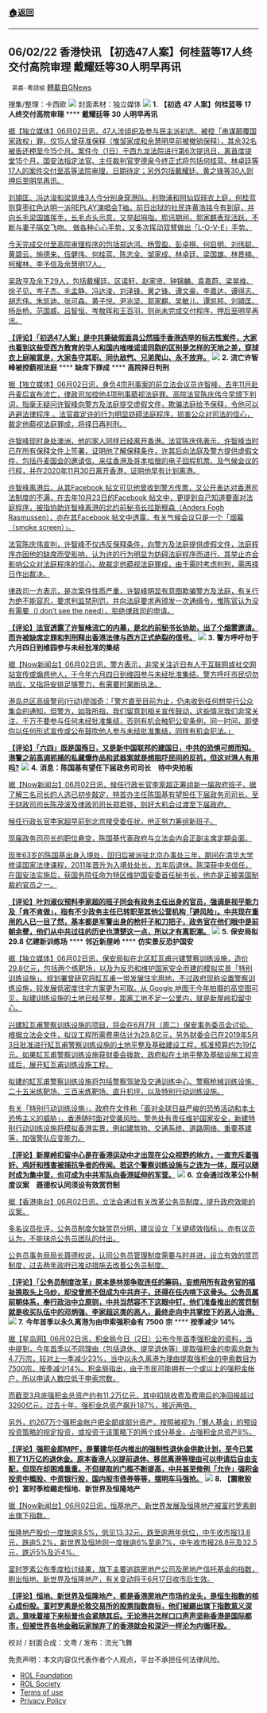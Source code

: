 ###  [:house:返回](README.md)
---


## 06/02/22 香港快讯 【初选47人案】何桂蓝等17人终交付高院审理 戴耀廷等30人明早再讯
` 英喜-粵語組` [轉載自GNews](https://gnews.org/zh-hans/2651467/)

搜集/整理：卡西欧
 ![](https://assets.gnews.org/wp-content/uploads/2022/06/0602fenmian_1654186063.jpg) 
封面素材：独立媒体
 ![](https://assets.gnews.org/wp-content/uploads/2022/06/2022-06-02-1_1654186068.png) 
**1.** **【初选** **47** **人案】何桂蓝等** **17** **人终交付高院审理** **** **戴耀廷等** **30** **人明早再讯**
 
[据【独立媒体】06月02日讯，47人涉组织及参与民主派初选，被控「串谋颠覆国家政权」罪，仅15人曾获准保释（惟邹家成和余慧明早前被撤销保释），其余32名被告还柙至今15个月。案件今（1日）于西九龙法院进行第6次提讯日，离首度提堂15个月，国安法指定法官、主任裁判官罗德泉今终正式将包括何桂蓝、林卓廷等17人的案件交付至高等法院审理，日期待定；另外包括戴耀廷、黄之锋等30人则押后至明早再讯。](https://www.inmediahk.net/node/社運/【初選47人案】何桂藍等17人終交付高院審理-戴耀廷等30人明早再訊)
 
[刘頴匡、冯达浚和梁晃维3人今分别身穿港队、利物浦和阿仙奴球衣上庭，何桂蓝则穿枣红色达明一派REPLAY演唱会T裇。前日出狱的社民连黄浩铭今有到庭，并向长毛梁国雄挥手，长毛点头示意，又举起拇指。聆讯期间，郭家麒表现活跃，不断与妻子隔空飞吻、 做各种心心手势，又多次挥动双臂做出「L-O-V-E」手势。](https://www.inmediahk.net/node/社運/【初選47人案】何桂藍等17人終交付高院審理-戴耀廷等30人明早再訊)
 
[今天完成交付至高院审理程序的包括郑达鸿、杨雪盈、彭卓棋、何启明、刘伟聪、黄碧云、施德来、伍健伟、何桂蓝、陈志全、邹家成、林卓廷、梁国雄、林景楠、柯耀林、李予信及余慧明17人。](https://www.inmediahk.net/node/社運/【初選47人案】何桂藍等17人終交付高院審理-戴耀廷等30人明早再訊)
 
[吴政亨及余下29人，包括戴耀廷、区诺轩、赵家贤、钟锦麟、袁嘉蔚、梁晃维、徐子见、岑子杰、毛孟静、冯达浚、刘泽锋、黄之锋、谭文豪、李嘉达、谭得志、胡志伟、朱凯迪、张可森、黄子悦、尹兆坚、郭家麒、吴敏儿、谭凯邦、刘頴匡、杨岳桥、范国威、吕智恒、岑敖晖和王百羽，则尚未完成交付程序，押后至明早再讯。](https://www.inmediahk.net/node/社運/【初選47人案】何桂藍等17人終交付高院審理-戴耀廷等30人明早再訊)
 
**[【评论】「初选47人案」是中共撕破假面具公然插手香港选举的标志性案件，大家也看到这些受西方教育的华人和国内唯唯诺诺同胞的区别是怎样的天地之差，穿球衣上庭喻意是，大家各守其职、同仇敌忾、兄弟爬山、永不放弃。](https://www.inmediahk.net/node/社運/【初選47人案】何桂藍等17人終交付高院審理-戴耀廷等30人明早再訊)**
 ![](https://assets.gnews.org/wp-content/uploads/2022/06/2022-06-02-2_1654186071.png) 
**2.** **流亡许智峰被控藐视法庭** **** **缺席下罪成** **** **高院择日判刑**
 
[据【独立媒体】06月02日讯，身负4宗刑事案的前立法会议员许智峰，去年11月赴丹麦后宣布流亡，律政司加控他4项刑事藐视法庭罪。高院法官陈庆伟今早颁下判词，指毫无疑问许智峰向警方及法庭提交虚假文件，欺骗法庭给予保释，令他可以逃避法律程序 。法官裁定许的行为明显妨碍法庭程序，损害公众对司法的信心，裁定他藐视法庭罪成，将择日再判刑。](https://www.inmediahk.net/node/政經/流亡許智峯被控藐視法庭-缺席下罪成-高院擇日判刑)
 
[许智峰现时身处澳洲，他的家人同样已经离开香港。法官陈庆伟表示，许智峰当时已在所有保释文件上签署，证明他了解保释条件，许其后向法庭及警方提供虚假文件，包括丹麦国会的邀请信、来往香港及哥本哈根的电子回程机票、及气候会议的行程，并在2020年11月30日离开香港，证明他早有计划离港。](https://www.inmediahk.net/node/政經/流亡許智峯被控藐視法庭-缺席下罪成-高院擇日判刑)
 
[许智峰离港后，从其Facebook 帖文可见他曾收到警方传票，又公开表达对香港司法制度的不满，在去年10月23日的Facebook 帖文中，更提到自己知道要面对法庭程序，被指协助许智峰离港的北约前秘书长拉斯穆森（Anders Fogh Rasmussen），亦在其Facebook 帖文中透露，有关气候会议只是一个「烟幕（smoke screen）」。](https://www.inmediahk.net/node/政經/流亡許智峯被控藐視法庭-缺席下罪成-高院擇日判刑)
 
[法官陈庆伟宣判，许智峰不仅违反保释条件，向警方及法庭提供虚假文件，法庭程序亦因他的缺席而受影响，认为许的行为明显为妨碍法庭程序而进行，其举止亦会影响公众对法庭程序的信心，故裁定他藐视法庭罪成，由于需时考虑判刑，需再择日作出裁决。](https://www.inmediahk.net/node/政經/流亡許智峯被控藐視法庭-缺席下罪成-高院擇日判刑)
 
[律政司一方表示，是次案件性质严重，许智峰明显有意图欺骗警方及法庭，有关行为绝不能容忍，要求判监禁刑罚，并向法庭要求再颁发一次通缉令，惟陈官认为没有需要（I don’t see the need），拒绝律政司的申请。](https://www.inmediahk.net/node/政經/流亡許智峯被控藐視法庭-缺席下罪成-高院擇日判刑)
 
**[【评论】法官透露了许智峰流亡的内幕，是北约前秘书长协助，出了个烟雾邀请。而许被缺席定罪和判刑释出香港法律与西方正式绝裂的信号。](https://www.inmediahk.net/node/政經/流亡許智峯被控藐視法庭-缺席下罪成-高院擇日判刑)**
 ![](https://assets.gnews.org/wp-content/uploads/2022/06/2022-06-02-3_1654186076.png) 
**3.** **警方呼吁勿于六月四日到维园参与未经批准的集结**
 
[据【Now新闻台】06月02日讯，警方表示，非常关注近日有人于互联网或社交网站宣传或煽惑他人，于今年六月四日到维园参与未经批准集结。警方呼吁市民切勿响应，又指将安排足够警力，有需要时果断执法。](https://news.now.com/home/local/player?newsId=478166)
 
[港岛总区高级警司(行动)廖珈奇：「警方直至目前为止，仍未收到任何想举行公众集会的通知，但警方，如我所指，我们留意到相关宣传鼓动，这些情况我们非常关注，千万不要参与任何未经批准集结，否则有机会触犯公安条例，同一时间，即使你以任何形式宣传或公布鼓吹他人参与未经批准集结，同样有机会犯法。」](https://news.now.com/home/local/player?newsId=478166)
 
**[【评论】「六四」既是国殇日，又是新中国联邦的建国日，中共的恐惧可想而知。港警之前高调抓捕的私藏爆炸品和武器案就是想阻吓民间的反抗，但这对港人有用吗?](https://news.now.com/home/local/player?newsId=478166)**
 ![](https://assets.gnews.org/wp-content/uploads/2022/06/2022-06-02-4_1654186080.png) 
**4.** **消息：陈国基有望任下届政务司司长　待中央拍板**
 
[据【Now新闻台】06月02日讯，候任行政长官李家超正筹组新一届政府班子，据了解三名司长的人选已初步敲定，特首办主任陈国基有望担任下届政务司司长。至于财政司司长陈茂波及律政司司长郑若骅，则好大机会过渡至下届政府。](https://news.now.com/home/local/player?newsId=478132)
 
[候任行政长官李家超早前到北京接受委任状，他正努力筹组新班子。](https://news.now.com/home/local/player?newsId=478132)
 
[现届政务司司长的职位悬空，陈国基代表政府与立法会内会正副主席定期会面。](https://news.now.com/home/local/player?newsId=478132)
 
[现年63岁的陈国基出身入境处，回归后被派驻北京办事处三年，期间在清华大学修读国家法律课程，2011年晋升为入境处处长，五年后退休。陈深获中央信任，在国安法实施后，获国务院任命为特区维护国安委首任秘书长，他亦是正被美国制裁的官员之一。](https://news.now.com/home/local/player?newsId=478132)
 
**[【评论】叶刘淑仪预料李家超的班子同会有政务主任出身的官员，强调是视乎能力及「肯不肯做」，指有不少政务主任已转职至其他公营机构「避风险」。中共现在重用的人已一目了然，基本都是军警出身的枪杆子和刀把子，政务官在他们眼中是前朝余孽，他们从中共过往的历史也清楚这一点，所以才有离职潮。](https://news.now.com/home/local/player?newsId=478132)**
 ![](https://assets.gnews.org/wp-content/uploads/2022/06/2022-06-02-5_1654186085.png) 
**5.** **保安局拟** **29.8** **亿建新训练场** **** **邻近新屋岭** **** **仿实景反恐护国安**
 
[据【独立媒体】06月02日讯，保安局拟在北区缸瓦甫兴建警察训练设施，造价29.8亿元，包括两个练靶场，以及为反恐和维护国家安全而建的模拟实景「特别训练设施」。规划署曾研究将缸瓦甫一带发展住宅用地，不过政府现称设置警察训练设施，较发展低密度住宅方案更为可取。从 Google 地图于今年拍摄的高空图可见，拟建训练设施的土地已经平整，距离工地不足一公里内，就是新屋岭扣留中心。](https://www.inmediahk.net/node/政經/保安局擬298億建新訓練場-鄰近新屋嶺-仿實景反恐護國安)
 
[兴建缸瓦甫警察训练设施的项目，将会在6月7月（周二）保安事务委员会讨论。根据立法会文件，拟议工程所需费用估计为29.8亿元，另外财委会已在2019年5月3日批准进行缸瓦甫警察训练设施的土地平整及基础建设工程，核准预算约为19亿元。如果缸瓦甫警察训练设施获财委会拨款，政府拟在土地平整及基础设施工程完成后，展开缸瓦甫训练设施工程。](https://www.inmediahk.net/node/政經/保安局擬298億建新訓練場-鄰近新屋嶺-仿實景反恐護國安)
 
[拟建的缸瓦甫警察训练设施将包括警察驾驶及交通训练中心、警察枪械训练设施、二十五米练靶场、三百米练靶场、直升机坪，以及特别行动训练设施。](https://www.inmediahk.net/node/政經/保安局擬298億建新訓練場-鄰近新屋嶺-仿實景反恐護國安)
 
[有关「特别行动训练设施」，政府在文件称「面对全球日益严峻的恐怖活动和本土恐怖主义的威胁」，香港随时面对受袭风险。警务处有责任维护国家安全，新建特别行动训练设施将模拟香港实景，例如建筑物、交通系统、道路网络、重要基建等，加强警队应变能力。](https://www.inmediahk.net/node/政經/保安局擬298億建新訓練場-鄰近新屋嶺-仿實景反恐護國安)
 
**[【评论】新屋岭扣留中心是在香港运动中才出现在公众视野的地方，一直充斥着强奸、鸡奸和残害被捕抗争者的传闻。若这个警察训练设施与之连为一体，既可以随时成为集中营，也可成为中共军队向香港延伸的军营。](https://www.inmediahk.net/node/政經/保安局擬298億建新訓練場-鄰近新屋嶺-仿實景反恐護國安)**
 ![](https://assets.gnews.org/wp-content/uploads/2022/06/2022-06-02-6_1654186090.png) 
**6.** **立会通过改革公仆制度议案　聂德权认同须设有效赏罚制**
 
[据【香港电台】06月02日讯，立法会通过有关改革公务员制度，提升政府效能的议案。](https://news.rthk.hk/rthk/ch/component/k2/1651322-20220602.htm)
 
[多名议员批评，公务员制度欠缺赏罚分明，建议设立「关键绩效指标」。亦有议员认为，不能抹杀公务员团队的付出。](https://news.rthk.hk/rthk/ch/component/k2/1651322-20220602.htm)
 
[公务员事务局局长聂德权说，认同公务员管理制度需要与时并进，设立有效的赏罚制度，过去两年政府已推动措施去改善公务员制度。](https://news.rthk.hk/rthk/ch/component/k2/1651322-20220602.htm)
 
**[【评论】「公务员制度改革」原本是林郑争取连任的筹码，妄想用所有政务官的福祉换取头上乌纱，却没曾想不但成为中共弃子，还得在任内啃下这骨头。公务员属前朝体系，奉行政治中立原则，中共当然容不下这眼中钉，他们准备推出的赏罚制就是收买队伍中的邓炳强、李家超这类的恶人，最终走向中共掌控下的恶人治港。](https://news.rthk.hk/rthk/ch/component/k2/1651322-20220602.htm)**
 ![](https://assets.gnews.org/wp-content/uploads/2022/06/2022-06-02-7_1654186099.png) 
**7.** **今年首季以永久离港为由申索强积金有** **7500** **宗** **** **按季减少** **14%**
 
[据【星岛网】06月02日讯，积金局今日（2日）公布今年首季强积金的资料，当中提到，今年首季以不同理由（包括退休、提早退休等）提取强积金的申索总数为4.7万宗，较对上一季减少23%，当中以永久离港为理由提取强积金的申索数目为7500宗，按季减少14%。积金局指出，由于市民可能拥有一个或以上的强积金帐户，所以申请人数应低于申索宗数。](https://std.stheadline.com/realtime/article/1842646/即時-港聞-今年首季以永久離港為由申索強積金有7500宗-按季減少14)
 
[而截至3月底强积金总资产约有11.2万亿元，其中扣除收费及费用后的净回报超过3260亿元，过去十年，强积金总资产飙升187%，接近两倍。](https://std.stheadline.com/realtime/article/1842646/即時-港聞-今年首季以永久離港為由申索強積金有7500宗-按季減少14)
 
[另外，约267万个强积金帐户把全部或部分资产，按照被视为「懒人基金」的预设投资策略的规定投资，或投资于该策略下的两个成分基金，占强积金总资产8%。](https://std.stheadline.com/realtime/article/1842646/即時-港聞-今年首季以永久離港為由申索強積金有7500宗-按季減少14)
 
**[【评论】强积金即MPF，是董建华任内推出的强制性退休金供款计划，至今已累积了11万亿的退休金。原本香港人以提前退休、移民离港等理由可以申请后自由支配，但现在却困难重重。不但提取的门槛不断提高，中共甚至修例「允许」强积金投资中概股、中资银行股，国内股市债券等等，摆明车马强抢。](https://std.stheadline.com/realtime/article/1842646/即時-港聞-今年首季以永久離港為由申索強積金有7500宗-按季減少14)**
 ![](https://assets.gnews.org/wp-content/uploads/2022/06/2022-06-02-8_1654186103.png) 
**8.** **【震散股价】富时季检踢走恒地、新世界及恒隆地产**
 
[据【Now新闻台】06月02日讯，恒基地产、新世界发展及恒隆地产被富时罗素剔出旗下指数。](https://news.now.com/home/finance/player?newsId=478145)
 
[恒隆地产股价一度挫逾8.5%，低见13.32元，跌至逾两年低位，中午收市报13.8元，跌逾5.2%，新世界及恒地则一度挫逾6%至逾7%，中午收市报28.8元及32.5元，跌近5%及近4%。](https://news.now.com/home/finance/player?newsId=478145)
 
[富时罗素公布季度检讨结果，旗下主要追踪房地产公司及房地产信托基金的指数，剔出恒地、新世界及恒隆地产，有关变动将于6月17日收市后生效。](https://news.now.com/home/finance/player?newsId=478145)
 
**[【评论】恒地、新世界及恒隆地产，都是香港房地产市场的龙头，是恒生指数的核心成份股。富时罗素是伦敦交易所的股票指数商标，他们被踢出旗下指数意义深远，意味着接下来标普也会紧随其后。无论港共怎样口口声声坚称香港是国际都市，但被世界各地金融玩家抛弃了的香港就会和深沪一样沦为内循环股。](https://news.now.com/home/finance/player?newsId=478145)**
 
校对 / 封面合成：文粤 / 发布：流光飞舞

免责声明：本文内容仅代表作者个人观点，平台不承担任何法律风险。
  
- [ROL Foundation](https://rolfoundation.org/)
- [ROL Society](https://rolsociety.org/)
- [Terms of use](https://gnews.org/terms-of-use-3/)
- [Privacy Policy](https://gnews.org/privacy-policy/)
